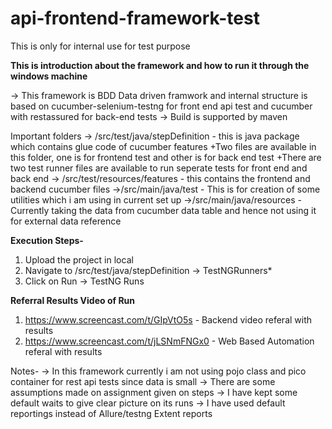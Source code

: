 # api-frontend-framework-test
This is  only for internal use for test purpose

**This is introduction about the framework and how to run it through the windows machine**

-> This framework is BDD Data driven framwork and internal structure is based on cucumber-selenium-testng for front end api test and cucumber with restassured for back-end tests
-> Build is supported by maven

Important folders
-> /src/test/java/stepDefinition - this is java package which contains glue code of cucumber features
+Two files are available in this folder, one is for frontend test and other is for back end test
+There are two test runner files are available to run seperate tests for front end and back end
-> /src/test/resources/features - this contains the frontend and backend cucumber files
->/src/main/java/test -  This is for creation of some utilities which i am using in current set up
->/src/main/java/resources - Currently taking the data from cucumber data table and hence not using it for external data reference

**Execution Steps-**
1. Upload the project in local
2. Navigate to /src/test/java/stepDefinition -> TestNGRunners*
3. Click on Run -> TestNG Runs

**Referral Results Video of Run**

1. https://www.screencast.com/t/GIpVtO5s - Backend video referal with results
2. https://www.screencast.com/t/jLSNmFNGx0 - Web Based Automation referal with results

Notes-
-> In this framework currently i am not using pojo class and pico container for rest api tests since data is small
-> There are some assumptions made on assignment given on steps
-> I have kept some default waits to give clear picture on its runs
-> I have used default reportings instead of Allure/testng Extent reports

